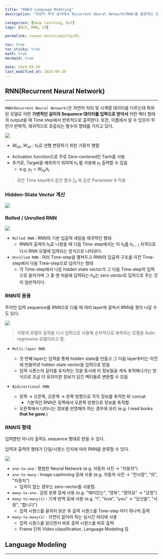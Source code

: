 ```yaml
---
title: "RNN과 Language Modeling"
description: "자연어 처리 분야에서 Recurrent Neural Network(RNN)를 활용하는 방법과 Language Modeling에 대한 설명을 정리한 포스트입니다."

categories: [Deep Learning, NLP]
tags: [NLP, RNN, LM]

permalink: /naver-boostcamp/nlp/03

toc: true
toc_sticky: true
math: true
mermaid: true

date: 2025-09-30
last_modified_at: 2025-09-30
---
```


## RNN(Recurrent Neural Network)
---------

`RNN(Recurrent Neural Network)`은 자연어 처리 및 시계열 데이터를 다루는데 특화된 모델로 어떤 **가변적인 길이의 Sequence 데이터를 입력으로 받아서** 어떤 벡터 형태의 output을 매 Time step에서 반복적으로 출력한다. 또한, 이름에서 알 수 있듯이 무언가 반복적, 재귀적으로 호출되는 함수의 형태를 가지고 있다.

<img src="https://velog.velcdn.com/images/beaver_zip/post/0170a235-c8d7-4e93-9d56-9c451f6bd6e9/image.png">

* $W_{hh}$, $W_{xh}$ : $h_t$로 션형 변환하기 위한 가중치 행렬

- Activation function으로 주로 Zero-centered인 Tanh를 사용
- 추가로, Target을 예측하기 위하여 $h_t$ 를 사용해 $y_t$ 출력할 수 있음
    - e.g. $y_t = W_{hy}h_t$

> 모든 Time step에서 같은 함수 $f_{\theta}$ 와 같은 Parameter $\theta$ 적용

### Hidden-State Vector 계산

<img src="https://velog.velcdn.com/images/beaver_zip/post/5d299625-5029-4edd-9dc0-40a19238c3c1/image.png">

### Rolled / Unrolled RNN

<img src="https://velog.velcdn.com/images/beaver_zip/post/15178823-4336-46c7-a78d-0472260a6cf6/image.png">

- `Rolled RNN` : RNN의 기본 입출력 세팅을 재귀적인 형태
    -  RNN의 출력이 $h_t$로 나왔을 때 다음 Time-step에서는 이 $h_t$를 $h_{t-1}$ 자격으로 다시 RNN 모델에 입력되는 방식으로 나타낸다.
- `Unrolled RNN` : 여러 Time-step을 펼쳐두고 RNN의 입출력 구조를 이전 Time-step에서 다음 Time-step으로 넘어가는 형태
    - 각 Time-step에서 나온 hidden state vector가 그 다음 Time-step의 입력으로 들어가며 그 중 맨 처음에 입력되는 $h_0$는 zero vector로 입력으로 주는 것이 일반적이다.


### RNN의 응용

주어진 입력 sequence를 RNN으로 다룰 때 여러 layer에 걸쳐서 RNN을 쌓아 나갈 수도 있다.

<img src="https://velog.velcdn.com/images/beaver_zip/post/3eabf6ce-0f17-4cd4-a79d-c2ead0f4c4fb/image.png">

> 이렇게 모델의 출력을 다시 입력으로 사용해 순차적으로 예측하는 모델을 Auto-regressive 모델이라고 함.

- `Multi-layer RNN`
    - 첫 번째 layer는 입력을 통해 hidden state를 만들고 그 다음 layer부터는 이전에 만들어낸 hidden state vector을 입력으로 받음
    - 입력 시퀀스의 길이를 유지하는 것을 동시에 이 정보들을 계속 축적해나가는 방식으로 조금 더 유의미한 정보가 담긴 벡터들로 변환할 수 있음

- `Bidirectional RNN`
    - 왼쪽 &rarr; 오른쪽, 오른쪽 &rarr; 왼쪽 방향으로 각각 정보를 축적한 뒤 concat 
        - 기본적인 RNN은 왼쪽에서 오른쪽 방향으로 정보를 축적함.
    - 오른쪽에서 나타나는 정보를 반영해야 하는 경우에 유리 (e.g. I read books **that he gave**.)

### RNN의 형태

입력뿐만 아니라 출력도 sequence 형태로 받을 수 있다.

입력과 출력의 형태가 단일/시퀀스 인지에 따라 RNN을 분류할 수 있다.

<img src="https://velog.velcdn.com/images/beaver_zip/post/ba923beb-536e-4e31-bfba-aff4bc416e86/image.png">

- `one-to-one` : 평범한 Neural Network (e.g. 자동차 사진 &rarr; "자동차")
- `one-to-many` : Image captioning 등에 사용 (e.g. 자동차 사진 &rarr; "전시장", "의", "자동차")
    - 입력이 없는 경우는 zero-vector를 사용함.
- `many-to-one` : 감정 분류 등에 사용 (e.g. "재미있는", "영화", "였어요" &rarr; "긍정")
- `many-to-many(1)` : 기계 번역 등에 사용 (e.g. "I", "love", "you" &rarr; "당신을", "사랑", "합니다")
    - 입력 시퀀스를 끝까지 읽은 후 출력 시퀀스를 Time-step 마다 하나씩 출력
- `many-to-many(2)` : 지연이 없어야 하는 실시간 처리에 사용
    - 입력 시퀀스를 읽으면서 바로 출력 시퀀스를 바로 출력
    - Frame 단위 Video classification, Language Modeling 등

## Language Modeling
------------